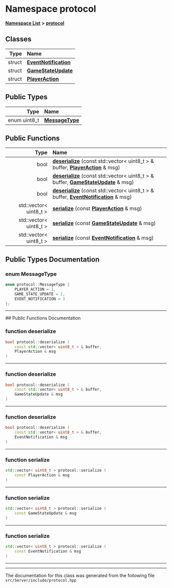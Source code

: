 

# Namespace protocol



[**Namespace List**](namespaces.md) **>** [**protocol**](namespaceprotocol.md)




















## Classes

| Type | Name |
| ---: | :--- |
| struct | [**EventNotification**](structprotocol_1_1EventNotification.md) <br> |
| struct | [**GameStateUpdate**](structprotocol_1_1GameStateUpdate.md) <br> |
| struct | [**PlayerAction**](structprotocol_1_1PlayerAction.md) <br> |


## Public Types

| Type | Name |
| ---: | :--- |
| enum uint8\_t | [**MessageType**](#enum-messagetype)  <br> |




















## Public Functions

| Type | Name |
| ---: | :--- |
|  bool | [**deserialize**](#function-deserialize) (const std::vector&lt; uint8\_t &gt; & buffer, [**PlayerAction**](structprotocol_1_1PlayerAction.md) & msg) <br> |
|  bool | [**deserialize**](#function-deserialize) (const std::vector&lt; uint8\_t &gt; & buffer, [**GameStateUpdate**](structprotocol_1_1GameStateUpdate.md) & msg) <br> |
|  bool | [**deserialize**](#function-deserialize) (const std::vector&lt; uint8\_t &gt; & buffer, [**EventNotification**](structprotocol_1_1EventNotification.md) & msg) <br> |
|  std::vector&lt; uint8\_t &gt; | [**serialize**](#function-serialize) (const [**PlayerAction**](structprotocol_1_1PlayerAction.md) & msg) <br> |
|  std::vector&lt; uint8\_t &gt; | [**serialize**](#function-serialize) (const [**GameStateUpdate**](structprotocol_1_1GameStateUpdate.md) & msg) <br> |
|  std::vector&lt; uint8\_t &gt; | [**serialize**](#function-serialize) (const [**EventNotification**](structprotocol_1_1EventNotification.md) & msg) <br> |




























## Public Types Documentation




### enum MessageType 

```C++
enum protocol::MessageType {
    PLAYER_ACTION = 1,
    GAME_STATE_UPDATE = 2,
    EVENT_NOTIFICATION = 3
};
```




<hr>
## Public Functions Documentation




### function deserialize 

```C++
bool protocol::deserialize (
    const std::vector< uint8_t > & buffer,
    PlayerAction & msg
) 
```




<hr>



### function deserialize 

```C++
bool protocol::deserialize (
    const std::vector< uint8_t > & buffer,
    GameStateUpdate & msg
) 
```




<hr>



### function deserialize 

```C++
bool protocol::deserialize (
    const std::vector< uint8_t > & buffer,
    EventNotification & msg
) 
```




<hr>



### function serialize 

```C++
std::vector< uint8_t > protocol::serialize (
    const PlayerAction & msg
) 
```




<hr>



### function serialize 

```C++
std::vector< uint8_t > protocol::serialize (
    const GameStateUpdate & msg
) 
```




<hr>



### function serialize 

```C++
std::vector< uint8_t > protocol::serialize (
    const EventNotification & msg
) 
```




<hr>

------------------------------
The documentation for this class was generated from the following file `src/Server/include/protocol.hpp`


